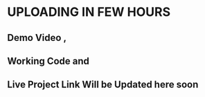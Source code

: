 # UPLOADING IN FEW HOURS

## Demo Video ,

## Working Code and

## Live Project Link Will be Updated here soon
